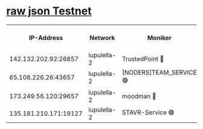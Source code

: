 [raw json Testnet](https://rpc-check.jaclalt.stavr.tech/jaclalt/rpc-jaclalt-result.json)
=

<table><tr><th>IP-Address</th><th>Network</th><th>Moniker</th><th>Latest Block Height</th><th>Earliest Block Height</th><th>Catching Up</th><th>Tx Index</th><th>Voting Power</th><th>Scan Time</th></tr><tr><td>142.132.202.92:26857</td><td>lupulella-2</td><td>TrustedPoint 🔴</td><td>6833696</td><td>6282001</td><td>False</td><td>off</td><td>5</td><td>2024-02-25T17:16:35.038686968UTC</td></tr><tr><td>65.108.226.26:43657</td><td>lupulella-2</td><td>[NODERS]TEAM_SERVICE 🟢</td><td>6833696</td><td>6282001</td><td>False</td><td>on</td><td>0</td><td>2024-02-25T17:16:35.501265320UTC</td></tr><tr><td>173.249.56.120:29657</td><td>lupulella-2</td><td>moodman 🔴</td><td>6833696</td><td>6733696</td><td>False</td><td>off</td><td>1075134</td><td>2024-02-25T17:16:34.740982551UTC</td></tr><tr><td>135.181.210.171:19127</td><td>lupulella-2</td><td>STAVR-Service 🟢</td><td>6833694</td><td>6833001</td><td>False</td><td>on</td><td>0</td><td>2024-02-25T17:16:26.032737458UTC</td></tr></table>
